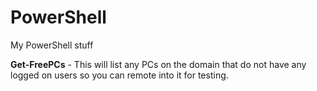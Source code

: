 # PowerShell
My PowerShell stuff

**Get-FreePCs** - This will list any PCs on the domain that do not have any logged on users so you can remote into it for testing.